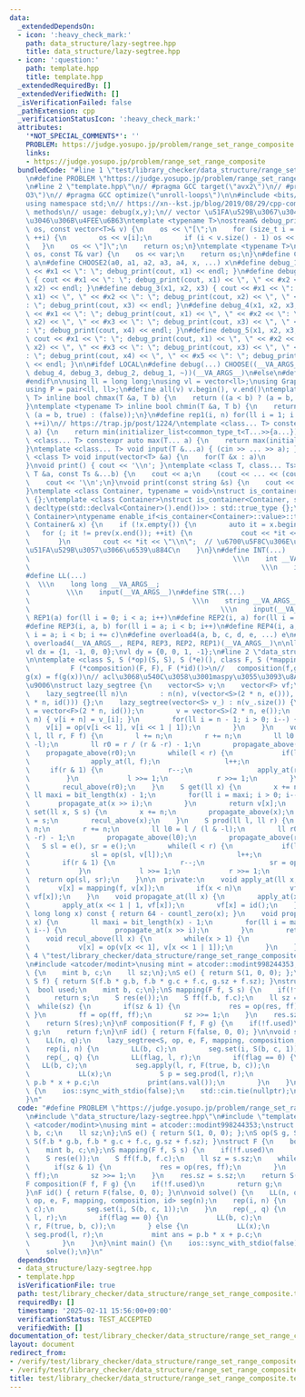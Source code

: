 ```yaml
---
data:
  _extendedDependsOn:
  - icon: ':heavy_check_mark:'
    path: data_structure/lazy-segtree.hpp
    title: data_structure/lazy-segtree.hpp
  - icon: ':question:'
    path: template.hpp
    title: template.hpp
  _extendedRequiredBy: []
  _extendedVerifiedWith: []
  _isVerificationFailed: false
  _pathExtension: cpp
  _verificationStatusIcon: ':heavy_check_mark:'
  attributes:
    '*NOT_SPECIAL_COMMENTS*': ''
    PROBLEM: https://judge.yosupo.jp/problem/range_set_range_composite
    links:
    - https://judge.yosupo.jp/problem/range_set_range_composite
  bundledCode: "#line 1 \"test/library_checker/data_structure/range_set_range_composite.test.cpp\"\
    \n#define PROBLEM \"https://judge.yosupo.jp/problem/range_set_range_composite\"\
    \n#line 2 \"template.hpp\"\n// #pragma GCC target(\"avx2\")\n// #pragma GCC optimize(\"\
    O3\")\n// #pragma GCC optimize(\"unroll-loops\")\n\n#include <bits/stdc++.h>\n\
    using namespace std;\n// https://xn--kst.jp/blog/2019/08/29/cpp-comp/\n// debug\
    \ methods\n// usage: debug(x,y);\n// vector \u51FA\u529B\u3067\u304D\u308B\u3088\
    \u3046\u306B\u4FEE\u6B63\ntemplate <typename T>\nostream& debug_print(ostream&\
    \ os, const vector<T>& v) {\n    os << \"[\";\n    for (size_t i = 0; i < v.size();\
    \ ++i) {\n        os << v[i];\n        if (i < v.size() - 1) os << \", \";\n \
    \   }\n    os << \"]\";\n    return os;\n}\ntemplate <typename T>\nostream& debug_print(ostream&\
    \ os, const T& var) {\n    os << var;\n    return os;\n}\n#define CHOOSE(a) CHOOSE2\
    \ a\n#define CHOOSE2(a0, a1, a2, a3, a4, x, ...) x\n#define debug_1(x1) { cout\
    \ << #x1 << \": \"; debug_print(cout, x1) << endl; }\n#define debug_2(x1, x2)\
    \ { cout << #x1 << \": \"; debug_print(cout, x1) << \", \" << #x2 << \": \"; debug_print(cout,\
    \ x2) << endl; }\n#define debug_3(x1, x2, x3) { cout << #x1 << \": \"; debug_print(cout,\
    \ x1) << \", \" << #x2 << \": \"; debug_print(cout, x2) << \", \" << #x3 << \"\
    : \"; debug_print(cout, x3) << endl; }\n#define debug_4(x1, x2, x3, x4) { cout\
    \ << #x1 << \": \"; debug_print(cout, x1) << \", \" << #x2 << \": \"; debug_print(cout,\
    \ x2) << \", \" << #x3 << \": \"; debug_print(cout, x3) << \", \" << #x4 << \"\
    : \"; debug_print(cout, x4) << endl; }\n#define debug_5(x1, x2, x3, x4, x5) {\
    \ cout << #x1 << \": \"; debug_print(cout, x1) << \", \" << #x2 << \": \"; debug_print(cout,\
    \ x2) << \", \" << #x3 << \": \"; debug_print(cout, x3) << \", \" << #x4 << \"\
    : \"; debug_print(cout, x4) << \", \" << #x5 << \": \"; debug_print(cout, x5)\
    \ << endl; }\n\n#ifdef LOCAL\n#define debug(...) CHOOSE((__VA_ARGS__, debug_5,\
    \ debug_4, debug_3, debug_2, debug_1, ~))(__VA_ARGS__)\n#else\n#define debug(...)\n\
    #endif\n\nusing ll = long long;\nusing vl = vector<ll>;\nusing Graph = vector<vector<ll>>;\n\
    using P = pair<ll, ll>;\n#define all(v) v.begin(), v.end()\ntemplate <typename\
    \ T> inline bool chmax(T &a, T b) {\n    return ((a < b) ? (a = b, true) : (false));\n\
    }\ntemplate <typename T> inline bool chmin(T &a, T b) {\n    return ((a > b) ?\
    \ (a = b, true) : (false));\n}\n#define rep1(i, n) for(ll i = 1; i <= ((ll)n);\
    \ ++i)\n// https://trap.jp/post/1224/\ntemplate <class... T> constexpr auto min(T...\
    \ a) {\n    return min(initializer_list<common_type_t<T...>>{a...});\n}\ntemplate\
    \ <class... T> constexpr auto max(T... a) {\n    return max(initializer_list<common_type_t<T...>>{a...});\n\
    }\ntemplate <class... T> void input(T &...a) { (cin >> ... >> a); }\ntemplate\
    \ <class T> void input(vector<T> &a) {\n    for(T &x : a)\n        cin >> x;\n\
    }\nvoid print() { cout << '\\n'; }\ntemplate <class T, class... Ts> void print(const\
    \ T &a, const Ts &...b) {\n    cout << a;\n    (cout << ... << (cout << ' ', b));\n\
    \    cout << '\\n';\n}\nvoid print(const string &s) {\n    cout << s << '\\n';\n\
    }\ntemplate <class Container, typename = void>\nstruct is_container : std::false_type\
    \ {};\ntemplate <class Container>\nstruct is_container<Container, std::void_t<decltype(std::declval<Container>().begin()),\
    \ decltype(std::declval<Container>().end())>> : std::true_type {};\ntemplate <class\
    \ Container>\ntypename enable_if<is_container<Container>::value>::type print(const\
    \ Container& x) {\n    if (!x.empty()) {\n        auto it = x.begin();\n     \
    \   for (; it != prev(x.end()); ++it) {\n            cout << *it << \" \";\n \
    \       }\n        cout << *it << \"\\n\";  // \u6700\u5F8C\u306E\u8981\u7D20\u3092\
    \u51FA\u529B\u3057\u3066\u6539\u884C\n    }\n}\n#define INT(...)             \
    \                                                  \\\n    int __VA_ARGS__;  \
    \                                                         \\\n    input(__VA_ARGS__)\n\
    #define LL(...)                                                              \
    \  \\\n    long long __VA_ARGS__;                                            \
    \         \\\n    input(__VA_ARGS__)\n#define STR(...)                       \
    \                                        \\\n    string __VA_ARGS__;         \
    \                                               \\\n    input(__VA_ARGS__)\n#define\
    \ REP1(a) for(ll i = 0; i < a; i++)\n#define REP2(i, a) for(ll i = 0; i < a; i++)\n\
    #define REP3(i, a, b) for(ll i = a; i < b; i++)\n#define REP4(i, a, b, c) for(ll\
    \ i = a; i < b; i += c)\n#define overload4(a, b, c, d, e, ...) e\n#define rep(...)\
    \ overload4(__VA_ARGS__, REP4, REP3, REP2, REP1)(__VA_ARGS__)\n\nll inf = 3e18;\n\
    vl dx = {1, -1, 0, 0};\nvl dy = {0, 0, 1, -1};\n#line 2 \"data_structure/lazy-segtree.hpp\"\
    \n\ntemplate <class S, S (*op)(S, S), S (*e)(), class F, S (*mapping)(F, S),\n\
    \          F (*composition)(F, F), F (*id)()>\n//   composition(f,g)(x) = f\u2218\
    g(x) = f(g(x))\n// acl\u3068\u540C\u3058\u3001maspy\u3055\u3093\u8A18\u4E8B\u3068\
    \u9006\nstruct lazy_segtree {\n    vector<S> v;\n    vector<F> vf;\n    ll n;\n\
    \    lazy_segtree(ll n)\n        : n(n), v(vector<S>(2 * n, e())), vf(vector<F>(2\
    \ * n, id())) {};\n    lazy_segtree(vector<S> v_) : n(v_.size()) {\n        vf\
    \ = vector<F>(2 * n, id());\n        v = vector<S>(2 * n, e());\n        rep(i,\
    \ n) { v[i + n] = v_[i]; }\n        for(ll i = n - 1; i > 0; i--) {\n        \
    \    v[i] = op(v[i << 1], v[i << 1 | 1]);\n        }\n    }\n    void apply(ll\
    \ l, ll r, F f) {\n        l += n;\n        r += n;\n        ll l0 = l / (l &\
    \ -l);\n        ll r0 = r / (r & -r) - 1;\n        propagate_above(l0);\n    \
    \    propagate_above(r0);\n        while(l < r) {\n            if(l & 1) {\n \
    \               apply_at(l, f);\n                l++;\n            }\n       \
    \     if(r & 1) {\n                r--;\n                apply_at(r, f);\n   \
    \         }\n            l >>= 1;\n            r >>= 1;\n        }\n        recul_above(l0);\n\
    \        recul_above(r0);\n    }\n    S get(ll x) {\n        x += n;\n       \
    \ ll maxi = bit_length(x) - 1;\n        for(ll i = maxi; i > 0; i--) {\n     \
    \       propagate_at(x >> i);\n        }\n        return v[x];\n    }\n    void\
    \ set(ll x, S s) {\n        x += n;\n        propagate_above(x);\n        v[x]\
    \ = s;\n        recul_above(x);\n    }\n    S prod(ll l, ll r) {\n        l +=\
    \ n;\n        r += n;\n        ll l0 = l / (l & -l);\n        ll r0 = r / (r &\
    \ -r) - 1;\n        propagate_above(l0);\n        propagate_above(r0);\n     \
    \   S sl = e(), sr = e();\n        while(l < r) {\n            if(l & 1) {\n \
    \               sl = op(sl, v[l]);\n                l++;\n            }\n    \
    \        if(r & 1) {\n                r--;\n                sr = op(v[r], sr);\n\
    \            }\n            l >>= 1;\n            r >>= 1;\n        }\n      \
    \  return op(sl, sr);\n    }\n\n  private:\n    void apply_at(ll x, F f) {\n \
    \       v[x] = mapping(f, v[x]);\n        if(x < n)\n            vf[x] = composition(f,\
    \ vf[x]);\n    }\n    void propagate_at(ll x) {\n        apply_at(x << 1, vf[x]);\n\
    \        apply_at(x << 1 | 1, vf[x]);\n        vf[x] = id();\n    }\n    ll bit_length(unsigned\
    \ long long x) const { return 64 - countl_zero(x); }\n    void propagate_above(ll\
    \ x) {\n        ll maxi = bit_length(x) - 1;\n        for(ll i = maxi; i > 0;\
    \ i--) {\n            propagate_at(x >> i);\n        }\n        return;\n    }\n\
    \    void recul_above(ll x) {\n        while(x > 1) {\n            x >>= 1;\n\
    \            v[x] = op(v[x << 1], v[x << 1 | 1]);\n        }\n    }\n};\n#line\
    \ 4 \"test/library_checker/data_structure/range_set_range_composite.test.cpp\"\
    \n#include <atcoder/modint>\nusing mint = atcoder::modint998244353;\nstruct S\
    \ {\n    mint b, c;\n    ll sz;\n};\nS e() { return S(1, 0, 0); };\nS op(S g,\
    \ S f) { return S(f.b * g.b, f.b * g.c + f.c, g.sz + f.sz); }\nstruct F {\n  \
    \  bool used;\n    mint b, c;\n};\nS mapping(F f, S s) {\n    if(!f.used)\n  \
    \      return s;\n    S res(e());\n    S ff(f.b, f.c);\n    ll sz = s.sz;\n  \
    \  while(sz) {\n        if(sz & 1) {\n            res = op(res, ff);\n       \
    \ }\n        ff = op(ff, ff);\n        sz >>= 1;\n    }\n    res.sz = s.sz;\n\
    \    return S(res);\n}\nF composition(F f, F g) {\n    if(!f.used)\n        return\
    \ g;\n    return f;\n}\nF id() { return F(false, 0, 0); }\n\nvoid solve() {\n\
    \    LL(n, q);\n    lazy_segtree<S, op, e, F, mapping, composition, id> seg(n);\n\
    \    rep(i, n) {\n        LL(b, c);\n        seg.set(i, S(b, c, 1));\n    }\n\
    \    rep(_, q) {\n        LL(flag, l, r);\n        if(flag == 0) {\n         \
    \   LL(b, c);\n            seg.apply(l, r, F(true, b, c));\n        } else {\n\
    \            LL(x);\n            S p = seg.prod(l, r);\n            mint ans =\
    \ p.b * x + p.c;\n            print(ans.val());\n        }\n    }\n}\nint main()\
    \ {\n    ios::sync_with_stdio(false);\n    std::cin.tie(nullptr);\n    solve();\n\
    }\n"
  code: "#define PROBLEM \"https://judge.yosupo.jp/problem/range_set_range_composite\"\
    \n#include \"data_structure/lazy-segtree.hpp\"\n#include \"template.hpp\"\n#include\
    \ <atcoder/modint>\nusing mint = atcoder::modint998244353;\nstruct S {\n    mint\
    \ b, c;\n    ll sz;\n};\nS e() { return S(1, 0, 0); };\nS op(S g, S f) { return\
    \ S(f.b * g.b, f.b * g.c + f.c, g.sz + f.sz); }\nstruct F {\n    bool used;\n\
    \    mint b, c;\n};\nS mapping(F f, S s) {\n    if(!f.used)\n        return s;\n\
    \    S res(e());\n    S ff(f.b, f.c);\n    ll sz = s.sz;\n    while(sz) {\n  \
    \      if(sz & 1) {\n            res = op(res, ff);\n        }\n        ff = op(ff,\
    \ ff);\n        sz >>= 1;\n    }\n    res.sz = s.sz;\n    return S(res);\n}\n\
    F composition(F f, F g) {\n    if(!f.used)\n        return g;\n    return f;\n\
    }\nF id() { return F(false, 0, 0); }\n\nvoid solve() {\n    LL(n, q);\n    lazy_segtree<S,\
    \ op, e, F, mapping, composition, id> seg(n);\n    rep(i, n) {\n        LL(b,\
    \ c);\n        seg.set(i, S(b, c, 1));\n    }\n    rep(_, q) {\n        LL(flag,\
    \ l, r);\n        if(flag == 0) {\n            LL(b, c);\n            seg.apply(l,\
    \ r, F(true, b, c));\n        } else {\n            LL(x);\n            S p =\
    \ seg.prod(l, r);\n            mint ans = p.b * x + p.c;\n            print(ans.val());\n\
    \        }\n    }\n}\nint main() {\n    ios::sync_with_stdio(false);\n    std::cin.tie(nullptr);\n\
    \    solve();\n}\n"
  dependsOn:
  - data_structure/lazy-segtree.hpp
  - template.hpp
  isVerificationFile: true
  path: test/library_checker/data_structure/range_set_range_composite.test.cpp
  requiredBy: []
  timestamp: '2025-02-11 15:56:00+09:00'
  verificationStatus: TEST_ACCEPTED
  verifiedWith: []
documentation_of: test/library_checker/data_structure/range_set_range_composite.test.cpp
layout: document
redirect_from:
- /verify/test/library_checker/data_structure/range_set_range_composite.test.cpp
- /verify/test/library_checker/data_structure/range_set_range_composite.test.cpp.html
title: test/library_checker/data_structure/range_set_range_composite.test.cpp
---
```

